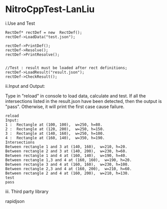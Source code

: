 # NitroCppTest-LanLiu
i.Use and Test

	RectDef* rectDef = new  RectDef();
	rectDef->LoadData("test.json");
	
	rectDef->PrintDef();
	rectDef->Resolve();
	rectDef->PrintResolve();


	//Test : result must be loaded after rect definitions;
	rectDef->LoadResult("result.json");
	rectDef->CheckResult();


ii.Input and Output:

Type in "reload" in console to load data, calculate and test. If all the intersections listed in the result.json have been detected, then the output is "pass". Otherwise, it will print the first case cause failure.
	
	reload
	Input:
	1 :  Rectangle at (100, 100),  w=250, h=80.
	2 :  Rectangle at (120, 200),  w=250, h=150.
	3 :  Rectangle at (140, 160),  w=250, h=100.
	4 :  Rectangle at (160, 140),  w=350, h=190.
	Intersections
	Between rectangle 1 and 3 at (140, 160),  w=210, h=20.
	Between rectangle 2 and 3 at (140, 200),  w=230, h=60.
	Between rectangle 1 and 4 at (160, 140),  w=190, h=40.
	Between rectangle 1,3 and 4 at (160, 160),  w=190, h=20.
	Between rectangle 3 and 4 at (160, 160),  w=230, h=100.
	Between rectangle 2,3 and 4 at (160, 200),  w=210, h=60.
	Between rectangle 2 and 4 at (160, 200),  w=210, h=130.
	test
	pass
	

iii. Third party library

rapidjson
